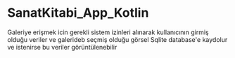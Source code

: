 # SanatKitabi_App_Kotlin
 Galeriye erişmek icin gerekli sistem izinleri alınarak kullanıcının girmiş olduğu veriler ve galerideb seçmiş olduğu görsel Sqlite database'e kaydolur ve istenirse bu veriler görüntülenebilir
